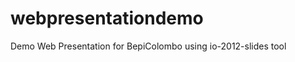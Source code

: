 webpresentationdemo
===================

Demo Web Presentation for BepiColombo using io-2012-slides tool
